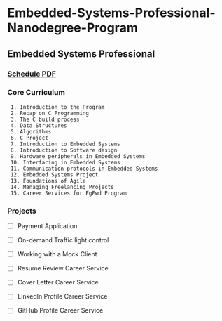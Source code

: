 # Embedded-Systems-Professional-Nanodegree-Program
## Embedded Systems Professional
### [Schedule PDF](https://drive.google.com/file/d/13_fVuwgbhx2a5_Le9_0hy9-sOP0bD_HB/view?usp=sharing)
   
   ### Core Curriculum
     1. Introduction to the Program
     2. Recap on C Programming
     3. The C build process
     4. Data Structures
     5. Algorithms
     6. C Project
     7. Introduction to Embedded Systems
     8. Introduction to Software design
     9. Hardware peripherals in Embedded Systems
     10. Interfacing in Embedded Systems
     11. Communication protocols in Embedded Systems
     12. Embedded Systems Project
     13. Foundations of Agile
     14. Managing Freelancing Projects
     15. Career Services for EgFwd Program


  ### Projects
   - [ ] Payment Application
   - [ ] On-demand Traffic light control
   - [ ] Working with a Mock Client
   - [ ] Resume Review Career Service
   - [ ] Cover Letter Career Service
   - [ ] LinkedIn Profile Career Service
   - [ ] GitHub Profile Career Service
 	


